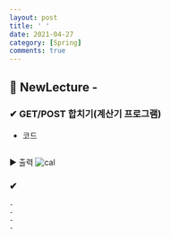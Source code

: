 ```yaml
---
layout: post
title: ' '
date: 2021-04-27
category: [Spring]
comments: true
---
```


## 🔷 NewLecture -

### ✔ GET/POST 합치기(계산기 프로그램)

- 코드

  ```java

  ```

▶ 출력
![cal](https://user-images.githubusercontent.com/65608960/113576598-cddd7d80-965a-11eb-953b-1f4bf0aff7ac.gif)

### ✔

    -
    -
    -
    -
